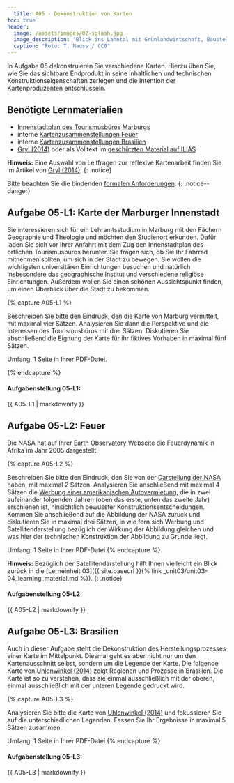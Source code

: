 ```yaml
---
  title: A05 - Dekonstruktion von Karten
toc: true
header:
  image: /assets/images/02-splash.jpg
  image_description: "Blick ins Lahntal mit Grünlandwirtschaft, Baustelle für Stromtrassen und Regenbogen."
  caption: "Foto: T. Nauss / CC0"
---
```


In Aufgabe 05 dekonstruieren Sie verschiedene Karten. Hierzu üben Sie, wie Sie das sichtbare Endprodukt in seine inhaltlichen und technischen Konstruktionseigenschaften zerlegen und die Intention der Kartenproduzenten entschlüsseln.

<!---
die folgenden Leitfragen angesehen werden, die eine ergänzte Auswahl der bei Gryl (2014) (intern hier) zu findenden Zusammenstellung sind:

    Was zeigt die Karte?
    Wie ist die Darstellung?
    Welches Thema/Problem soll mit der Karte bearbeitet werden?
    Wer ist der Urheber der Karte?
    Was will der Urheber mit der Karte erreichen?
    Welche Botschaft wird (soll) transportiert (werden)?
    Was zeigt die Karte nicht?
    Wie wirkt die Karte auf mich?
    Welche Fragen ergeben sich für mich aus der Karte?
--->


## Benötigte Lernmaterialien
* [Innenstadtplan des Tourismusbüros Marburgs](https://www.marburg-tourismus.de/service/stadtplan/innenstadtplan-marburg/)
* interne [Kartenzusammenstellungen Feuer](https://ilias.uni-marburg.de/ilias.php?ref_id=1880380&cmd=view&cmdClass=ilrepositorygui&cmdNode=tt&baseClass=ilrepositorygui)
* interne [Kartenzusammenstellungen Brasilien](https://ilias.uni-marburg.de/ilias.php?ref_id=1880380&cmd=view&cmdClass=ilrepositorygui&cmdNode=tt&baseClass=ilrepositorygui)
* [Gryl (2014)](https://www.westermann.de/anlage/4558643/Reflexive-Kartenarbeit-Hinterfragen-als-alltaegliche-und-fachliche-Praxis) oder als Volltext im [geschützten Material auf ILIAS](https://ilias.uni-marburg.de/goto.php?target=fold_2018640&client_id=UNIMR)


**Hinweis:** Eine Auswahl von Leitfragen zur reflexive Kartenarbeit finden Sie im Artikel von [Gryl (2014)](https://www.westermann.de/anlage/4558643/Reflexive-Kartenarbeit-Hinterfragen-als-alltaegliche-und-fachliche-Praxis).
{: .notice}

Bitte beachten Sie die bindenden [formalen Anforderungen](https://geomoer.github.io/moer-meko//unit00/unit00-03_assignments.html#formale-anforderungen).
{: .notice--danger}

## Aufgabe 05-L1: Karte der Marburger Innenstadt

Sie interessieren sich für ein Lehramtsstudium in Marburg mit den Fächern Geographie und Theologie und möchten den Studienort erkunden. Dafür laden Sie sich vor Ihrer Anfahrt mit dem Zug den Innenstadtplan des örtlichen Tourismusbüros herunter. Sie fragen sich, ob Sie Ihr Fahrrad mitnehmen sollten, um sich in der Stadt zu bewegen. Sie wollen die wichtigsten universitären Einrichtungen besuchen und natürlich insbesondere das geographische Institut und verschiedene religiöse Einrichtungen. Außerdem wollen Sie einen schönen Aussichtspunkt finden, um einen Überblick über die Stadt zu bekommen.

{% capture A05-L1 %}

Beschreiben Sie bitte den Eindruck, den die Karte von Marburg vermittelt, mit maximal vier Sätzen. Analysieren Sie dann die Perspektive und die Interessen des Tourismusbüros mit drei Sätzen. Diskutieren Sie abschließend die Eignung der Karte für ihr fiktives Vorhaben in maximal fünf Sätzen.

Umfang: 1 Seite in Ihrer PDF-Datei.

{% endcapture %}

<div class="notice--success">
  <h4 class="no_toc">Aufgabenstellung 05-L1:</h4>
  {{ A05-L1 | markdownify }}
</div>


## Aufgabe 05-L2: Feuer

Die NASA hat auf Ihrer [Earth Observatory Webseite](https://earthobservatory.nasa.gov/images/5800/2005-fire-patterns-across-africa) die  Feuerdynamik in Afrika im Jahr 2005 dargestellt.

{% capture A05-L2 %}

Beschreiben Sie bitte den Eindruck, den Sie von der [Darstellung der NASA](https://earthobservatory.nasa.gov/images/5800/2005-fire-patterns-across-africa) haben, mit maximal 2 Sätzen. Analysieren Sie anschließend mit maximal 4 Sätzen die [Werbung einer amerikanischen Autovermietung](https://ilias.uni-marburg.de/goto.php?target=fold_2018640&client_id=UNIMR), die in zwei aufeinander folgenden Jahren (oben das erste, unten das zweite Jahr) erschienen ist, hinsichtlich bewusster Konstruktionsentscheidungen. Kommen Sie anschließend auf die Abbildung der NASA zurück und diskutieren Sie in maximal drei Sätzen, in wie fern sich Werbung und Satellitendarstellung bezüglich der Wirkung der Abbildung gleichen und was hier der technischen Konstruktion der Abbildung zu Grunde liegt.

Umfang: 1 Seite in Ihrer PDF-Datei
{% endcapture %}

**Hinweis:** Bezüglich der Satellitendarstellung hilft Ihnen vielleicht ein Blick zurück in die [Lerneinheit 03]({{ site.baseurl }}{% link _unit03/unit03-04_learning_material.md %}).
{: .notice}

<div class="notice--success">
  <h4 class="no_toc">Aufgabenstellung 05-L2:</h4>
  {{ A05-L2 | markdownify }}
</div>


## Aufgabe 05-L3: Brasilien

Auch in dieser Aufgabe steht die Dekonstruktion des Herstellungsprozesses einer Karte im Mittelpunkt. Diesmal geht es aber nicht nur um den Kartenausschnitt selbst, sondern um die Legende der Karte. Die folgende Karte von [Uhlenwinkel (2014)](https://ilias.uni-marburg.de/goto.php?target=fold_2018640&client_id=UNIMR) zeigt Regionen und Prozesse in Brasilien. Die Karte ist so zu verstehen, dass sie einmal ausschließlich mit der oberen, einmal ausschließlich mit der unteren Legende gedruckt wird.

{% capture A05-L3 %}

Analysieren Sie bitte die Karte von [Uhlenwinkel (2014)](https://ilias.uni-marburg.de/goto.php?target=fold_2018640&client_id=UNIMR) und fokussieren Sie auf die unterschiedlichen Legenden. Fassen Sie Ihr Ergebnisse in maximal 5 Sätzen zusammen.


Umfang: 1 Seite in Ihrer PDF-Datei
{% endcapture %}

<div class="notice--success">
  <h4 class="no_toc">Aufgabenstellung 05-L3:</h4>
  {{ A05-L3 | markdownify }}
</div>

<!---

 Nutzen Sie die folgenden vier Kartendienste um sich ein Bild des Stadtteils Sachsenhausen in Frankfurt zu machen:

     Baby Places
     Bing Maps
     Here Maps
     Open Street Map

     Fassen Sie bitte Ihr Bild von Sachsenhausen auf Basis der Karten in max. 3 Sätzen zusammen. Analysieren Sie anschließend die unterschiedlichen Karteninformationen bezüglich folgender Aspekte mit jeweils maximal 3 Sätzen:

         Welche Unterschiede gibt es in den kartographischen Darstellungsweisen (z.B. Farben, Symbole, Signaturen)?
         Welcher Herstellungsprozess (z.B. dahinterstehende Institutionen, Ziele) steht hinter den Karten?
         Welchen Zweck hat die jeweilige Karte für ihren Nutzer hat?

 Umfang: 2 Seiten in Ihrer PDF-Datei

 --->

<!---

 ### Aufgabe 05-L2: Karte der US Wahlen 2008 auf County-Ebene

 Die folgende Karte von Mark Newman zeigt die Ergebnisse der Präsidentschaftswahlen im Jahr 2008 auf County-Ebene. In Rot sind Counties dargestellt, in denen die Mehrheit der Wahlberechtigten den republikanischen Kandidaten gewählt hat, in blau solche mit einer Mehrheit für die Demokraten.

 **1. Karte**

 Reflektieren Sie die Wirkung der Karte in max. 5 Sätzen. Binden Sie hierfür auch die folgende Abbildung ein, die die Counties entsprechend der wahlberechtigten Einwohner gewichtet.

 **2.Karte**

 Umfang: 1 Seite in Ihrer PDF-Datei

 --->
